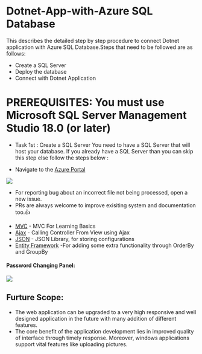 # Dotnet-App-with-Azure SQL Database
This describes the detailed step by step procedure to connect Dotnet application with Azure SQL Database.Steps that need to be followed are as follows:
+	Create a SQL Server
+	Deploy the database
+	Connect with Dotnet Application
# PREREQUISITES: You must use Microsoft SQL Server Management Studio 18.0 (or later)
* Task 1st  : Create a SQL Server 
You need to have a SQL Server that will host your database. If you already have a SQL Server than you can skip this step else follow the steps below :
+	Navigate to the [Azure Portal](https://azure.microsoft.com/en-gb/)

![](https://github.com/DhruvKinger/Dotnet-App-with-Azure-/blob/master/Blog%20Folder/Screenshot%20(10).png)

+ For reporting bug about an incorrect file not being processed, open a new issue.
+ PRs are always welcome to improve exisiting system and documentation too.:thumbsup:




* [MVC](https://dotnet.microsoft.com/apps/aspnet/mvc) - MVC For Learning Basics
* [Ajax](https://stackoverflow.com/questions/9988634/ajax-call-into-mvc-controller-url-issue/9988672) - Calling Controller From View using Ajax
* [JSON](https://www.w3schools.com/whatis/whatis_json.asp) - JSON Library, for storing configurations
* [Entity Framework](https://stackoverflow.com/questions/16480295/linq-group-by-and-order-by-in-c-sharp) -For adding some extra functionality through OrderBy and GroupBy



#### Password Changing Panel:
![](https://github.com/DhruvKinger/Rudhir-A-BDMS/blob/master/Forgithub/Screenshot%20(597).png)
## Furture Scope:
* The web application can be upgraded to a very high responsive and well designed application in the future with many addition of different features.
* The core benefit of the application development lies in improved quality of interface through timely response. Moreover, windows applications support vital features like uploading pictures.
